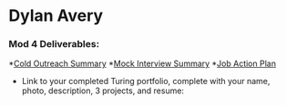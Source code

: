 # Dylan Avery

### Mod 4 Deliverables:
*[Cold Outreach Summary](https://gist.github.com/dylanavery720/d12a6c15bf6c136e0803a22d2c3169f2)
*[Mock Interview Summary](https://gist.github.com/dylanavery720/c5a044862781a182b34af832a01ec455)
*[Job Action Plan](https://gist.github.com/dylanavery720/b99e6e1f4533c435288f8787f152e182)
* Link to your completed Turing portfolio, complete with your name, photo, description, 3 projects, and resume:

